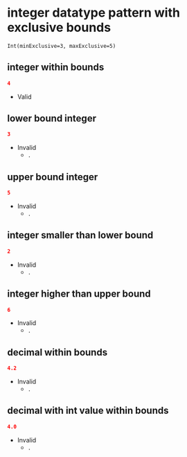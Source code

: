 # integer datatype pattern with exclusive bounds
```jsbp
Int(minExclusive=3, maxExclusive=5)
```

## integer within bounds
```json
4
```
+ Valid

## lower bound integer
```json
3
```
+ Invalid
    - `.`

## upper bound integer
```json
5
```
+ Invalid
    - `.`

## integer smaller than lower bound
```json
2
```
+ Invalid
    - `.`

## integer higher than upper bound
```json
6
```
+ Invalid
    - `.`

## decimal within bounds
```json
4.2
```
+ Invalid
    - `.`

## decimal with int value within bounds
```json
4.0
```
+ Invalid
    - `.`